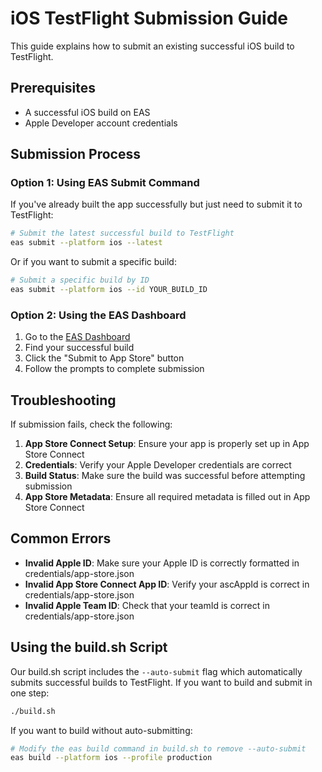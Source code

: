 # iOS TestFlight Submission Guide

This guide explains how to submit an existing successful iOS build to TestFlight.

## Prerequisites

- A successful iOS build on EAS
- Apple Developer account credentials

## Submission Process

### Option 1: Using EAS Submit Command

If you've already built the app successfully but just need to submit it to TestFlight:

```bash
# Submit the latest successful build to TestFlight
eas submit --platform ios --latest
```

Or if you want to submit a specific build:

```bash
# Submit a specific build by ID
eas submit --platform ios --id YOUR_BUILD_ID
```

### Option 2: Using the EAS Dashboard

1. Go to the [EAS Dashboard](https://expo.dev/accounts/your-account/projects/your-project/builds)
2. Find your successful build
3. Click the "Submit to App Store" button
4. Follow the prompts to complete submission

## Troubleshooting

If submission fails, check the following:

1. **App Store Connect Setup**: Ensure your app is properly set up in App Store Connect
2. **Credentials**: Verify your Apple Developer credentials are correct
3. **Build Status**: Make sure the build was successful before attempting submission
4. **App Store Metadata**: Ensure all required metadata is filled out in App Store Connect

## Common Errors

- **Invalid Apple ID**: Make sure your Apple ID is correctly formatted in credentials/app-store.json
- **Invalid App Store Connect App ID**: Verify your ascAppId is correct in credentials/app-store.json
- **Invalid Apple Team ID**: Check that your teamId is correct in credentials/app-store.json

## Using the build.sh Script

Our build.sh script includes the `--auto-submit` flag which automatically submits successful builds to TestFlight. If you want to build and submit in one step:

```bash
./build.sh
```

If you want to build without auto-submitting:

```bash
# Modify the eas build command in build.sh to remove --auto-submit
eas build --platform ios --profile production
```
